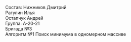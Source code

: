 Состав: Нижников Дмитрий <br />
        Рагулин Илья <br />
        Остапчук Андрей <br />
Группа: А-20-21 <br />
Бригада №3 <br />
Алгоритм №1 Поиск минимума в одномерном массиве

